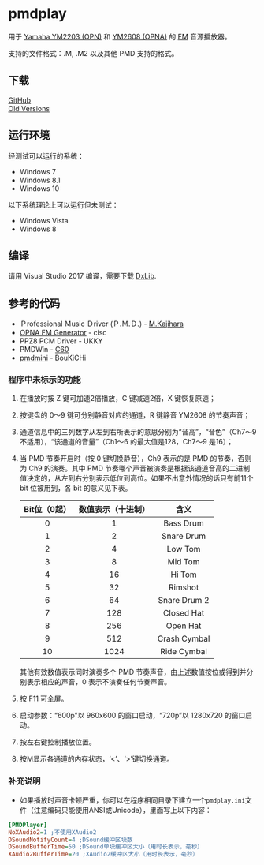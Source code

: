 # pmdplay
用于 [Yamaha YM2203 (OPN)](https://en.wikipedia.org/wiki/Yamaha_YM2203) 和 [YM2608 (OPNA)](https://en.wikipedia.org/wiki/Yamaha_YM2608) 的 [FM](https://en.wikipedia.org/wiki/Frequency_modulation_synthesis) 音源播放器。

支持的文件格式：.M, .M2 以及其他 PMD 支持的格式。

## 下载
[GitHub](https://github.com/lxfly2000/pmdplay/releases)  
[Old Versions](https://pan.baidu.com/s/1b0Tkce)

## 运行环境
经测试可以运行的系统：
* Windows 7
* Windows 8.1
* Windows 10

以下系统理论上可以运行但未测试：
* Windows Vista
* Windows 8

## 编译
请用 Visual Studio 2017 编译，需要下载 [DxLib](http://dxlib.o.oo7.jp).

## 参考的代码
* Ｐrofessional Ｍusic Ｄriver (Ｐ.Ｍ.Ｄ.) - [M.Kajihara](http://www5.airnet.ne.jp/kajapon/)
* [OPNA FM Generator](http://retropc.net/cisc/sound/) - cisc
* PPZ8 PCM Driver - UKKY
* PMDWin - [C60](http://c60.la.coocan.jp/)
* [pmdmini](https://github.com/mistydemeo/pmdmini) - BouKiCHi

### 程序中未标示的功能
1. 在播放时按 Z 键可加速2倍播放，C 键减速2倍，X 键恢复原速；
2. 按键盘的 0～9 键可分别静音对应的通道，R 键静音 YM2608 的节奏声音；
3. 通道信息中的三列数字从左到右所表示的意思分别为“音高”，“音色”（Ch7～9 不适用），“该通道的音量”（Ch1～6 的最大值是128，Ch7～9 是16）；
4. 当 PMD 节奏开启时（按 0 键切换静音），Ch9 表示的是 PMD 的节奏，否则为 Ch9 的演奏。其中 PMD 节奏哪个声音被演奏是根据该通道音高的二进制值决定的，从左到右分别表示低位到高位。如果不出意外情况的话只有前11个 bit 位被用到，各 bit 的意义见下表。

   |Bit位（0起）|数值表示（十进制）|含义|
   |:-:|:-:|:-:|
   |0|1|Bass Drum|
   |1|2|Snare Drum|
   |2|4|Low Tom|
   |3|8|Mid Tom|
   |4|16|Hi Tom|
   |5|32|Rimshot|
   |6|64|Snare Drum 2|
   |7|128|Closed Hat|
   |8|256|Open Hat|
   |9|512|Crash Cymbal|
   |10|1024|Ride Cymbal|

   其他有效数值表示同时演奏多个 PMD 节奏声音，由上述数值按位或得到并分别表示相应的声音，0 表示不演奏任何节奏声音。

5. 按 F11 可全屏。
6. 启动参数：“600p”以 960x600 的窗口启动，“720p”以 1280x720 的窗口启动。
7. 按左右键控制播放位置。
8. 按M显示各通道的内存状态，‘<’、‘>’键切换通道。

### 补充说明
* 如果播放时声音卡顿严重，你可以在程序相同目录下建立一个`pmdplay.ini`文件（注意编码只能使用ANSI或Unicode），里面写上以下内容：
```ini
[PMDPlayer]
NoXAudio2=1 ;不使用XAudio2
DSoundNotifyCount=4 ;DSound缓冲区块数
DSoundBufferTime=50 ;DSound单块缓冲区大小（用时长表示，毫秒）
XAudio2BufferTime=20 ;XAudio2缓冲区大小（用时长表示，毫秒）
```
